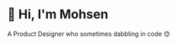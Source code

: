 # 👋 Hi, I'm Mohsen

A Product Designer who sometimes dabbling in code 😊


<!---
mosnfar/mosnfar is a ✨ special ✨ repository because its `README.md` (this file) appears on your GitHub profile.
You can click the Preview link to take a look at your changes.
--->
